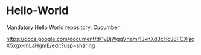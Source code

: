 # Hello-World
Mandatory Hello World repository.
Cucumber

https://docs.google.com/document/d/1yBjWggVnemr1JxnXd3cHcJ8FCXIjioX5xgx-mLaHgmE/edit?usp=sharing
